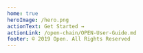 ```yaml
---
home: true
heroImage: /hero.png
actionText: Get Started →
actionLink: /open-chain/OPEN-User-Guide.md
footer: © 2019 Open. All Rights Reserved
---
```



